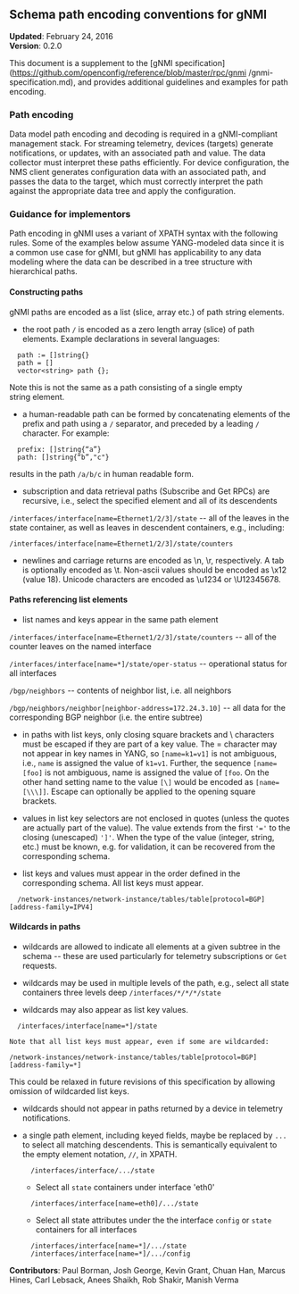 ## Schema path encoding conventions for gNMI

**Updated**: February 24, 2016<br>
**Version**: 0.2.0

This document is a supplement to the [gNMI
specification](https://github.com/openconfig/reference/blob/master/rpc/gnmi
/gnmi-specification.md), and provides additional guidelines and examples for
path encoding.

### Path encoding

Data model path encoding and decoding is required in a gNMI-compliant
management stack.  For streaming telemetry, devices (targets) generate
notifications, or updates, with an associated path and value.  The
data collector must interpret these paths efficiently.  For device
configuration, the NMS client generates configuration data with an
associated path, and passes the data to the target, which must
correctly interpret the path against the appropriate data tree and
apply the configuration.

### Guidance for implementors

Path encoding in gNMI uses a variant of XPATH syntax with the
following rules.  Some of the examples below assume YANG-modeled data
since it is a common use case for gNMI, but gNMI has applicability to
any data modeling where the data can be described in a tree structure
with hierarchical paths.

#### Constructing paths

gNMI paths are encoded as a list (slice, array etc.) of path string elements.

*  the root path `/` is encoded as a zero length array (slice) of path
   elements.  Example declarations in several languages:
```
  path := []string{}
  path = []
  vector<string> path {};
```
  Note this is not the same as a path consisting of a single empty\
  string element.

*  a human-readable path can be formed by concatenating elements of the prefix
  and path using a `/` separator, and preceded by a leading `/` character.
  For example:
  ```
    prefix: []string{“a”}
    path: []string{“b”,"c"}
  ```
  results in the path `/a/b/c` in human readable form.

*   subscription and data retrieval paths (Subscribe and Get RPCs) are
    recursive, i.e., select the specified element and all of its descendents

  `/interfaces/interface[name=Ethernet1/2/3]/state` -- all of the leaves
  in the state container, as well as leaves in descendent containers,
  e.g., including:

  ```
  /interfaces/interface[name=Ethernet1/2/3]/state/counters
  ```

*   newlines and carriage returns are encoded as \n, \r, respectively.
    A tab is optionally encoded as \t.  Non-ascii values should be encoded as
    \x12 (value 18).  Unicode characters are encoded as \u1234 or \U12345678.

#### Paths referencing list elements

*   list names and keys appear in the same path element

  `/interfaces/interface[name=Ethernet1/2/3]/state/counters` -- all of
  the counter leaves on the named interface

  `/interfaces/interface[name=*]/state/oper-status` -- operational status
  for all interfaces

  `/bgp/neighbors` -- contents of neighbor list, i.e. all neighbors

  `/bgp/neighbors/neighbor[neighbor-address=172.24.3.10]` -- all data for
  the corresponding BGP neighbor (i.e. the entire subtree)

*   in paths with list keys, only closing square brackets and \ characters must
    be escaped if they are part of a key value.  The = character may not appear
    in key names in YANG, so `[name=k1=v1]` is not ambiguous, i.e., `name` is
    assigned the value of `k1=v1`.  Further, the sequence `[name=[foo]` is not
    ambiguous,  name is assigned the value of `[foo`.  On the other hand setting
    name to the value `[\]` would be encoded as `[name=[\\\]]`.
    Escape can optionally be applied to the opening square brackets.

*   values in list key selectors are not enclosed in quotes (unless
    the quotes are actually part of the value).  The value extends
    from the first `'='` to the closing (unescaped) `']'`.  When the
    type of the value (integer, string, etc.) must be known, e.g. for
    validation, it can be recovered from the corresponding schema.

*   list keys and values must appear in the order defined in the corresponding
    schema.  All list keys must appear.
  ```
    /network-instances/network-instance/tables/table[protocol=BGP][address-family=IPV4]
  ```

#### Wildcards in paths

*   wildcards are allowed to indicate all elements at a given subtree in the
    schema -- these are used particularly for telemetry subscriptions or
    `Get` requests.

  *  wildcards may be used in multiple levels of the path, e.g., select all state
     containers three levels deep
    ```
    /interfaces/*/*/*/state
    ```

*   wildcards may also appear as list key values.
  ```
    /interfaces/interface[name=*]/state
  ```
    Note that all list keys must appear, even if some are wildcarded:
  ```
  /network-instances/network-instance/tables/table[protocol=BGP][address-family=*]
  ```
  This could be relaxed in future revisions of this specification by allowing
  omission of wildcarded list keys.

*   wildcards should not appear in paths returned by a device in
    telemetry notifications.

*   a single path element, including keyed fields, maybe be replaced by
    `...` to select all matching descendents.  This is semantically equivalent
    to the empty element notation, `//`, in XPATH.
    ```
      /interfaces/interface/.../state
    ```
    *   Select all `state` containers under interface 'eth0'
    ```
      /interfaces/interface[name=eth0]/.../state
    ```
    *   Select all state attributes under the the interface `config` or `state`
        containers for all interfaces
    ```
      /interfaces/interface[name=*]/.../state
      /interfaces/interface[name=*]/.../config
    ```

**Contributors**: Paul Borman, Josh George, Kevin Grant, Chuan Han, Marcus Hines, Carl Lebsack, Anees Shaikh, Rob Shakir, Manish Verma
